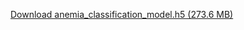 [Download anemia_classification_model.h5 (273.6 MB)](https://drive.google.com/file/d/145MnczT3aMRRpkdezk7uQ0v00EttT159/view?usp=drive_link)
